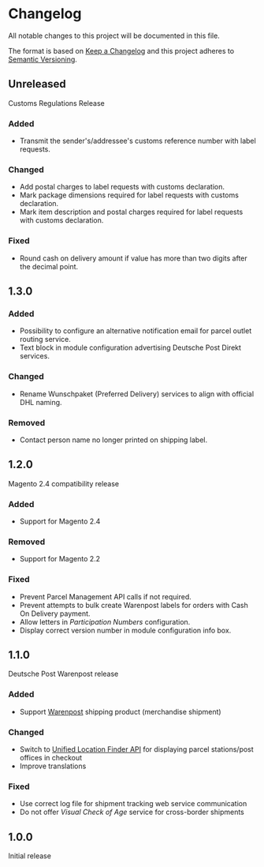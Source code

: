 # Changelog
All notable changes to this project will be documented in this file.

The format is based on [Keep a Changelog](http://keepachangelog.com/en/1.0.0/)
and this project adheres to [Semantic Versioning](http://semver.org/spec/v2.0.0.html).

## Unreleased

Customs Regulations Release

### Added

- Transmit the sender's/addressee's customs reference number with label requests.

### Changed

- Add postal charges to label requests with customs declaration.
- Mark package dimensions required for label requests with customs declaration.
- Mark item description and postal charges required for label requests with customs declaration.

### Fixed

- Round cash on delivery amount if value has more than two digits after the decimal point.

## 1.3.0

### Added

- Possibility to configure an alternative notification email for parcel outlet routing service.
- Text block in module configuration advertising Deutsche Post Direkt services.

### Changed

- Rename Wunschpaket (Preferred Delivery) services to align with official DHL naming.

### Removed

- Contact person name no longer printed on shipping label.

## 1.2.0

Magento 2.4 compatibility release

### Added

- Support for Magento 2.4

### Removed

- Support for Magento 2.2

### Fixed

- Prevent Parcel Management API calls if not required.
- Prevent attempts to bulk create Warenpost labels for orders with Cash On Delivery payment. 
- Allow letters in _Participation Numbers_ configuration.
- Display correct version number in module configuration info box.

## 1.1.0

Deutsche Post Warenpost release

### Added

- Support [Warenpost](https://www.dhl.de/en/geschaeftskunden/paket/leistungen-und-services/dhl-warenpost.html)
  shipping product (merchandise shipment)

### Changed

- Switch to [Unified Location Finder API](https://developer.dhl.com/api-reference/location-finder)
  for displaying parcel stations/post offices in checkout
- Improve translations

### Fixed

- Use correct log file for shipment tracking web service communication
- Do not offer _Visual Check of Age_ service for cross-border shipments

## 1.0.0

Initial release
